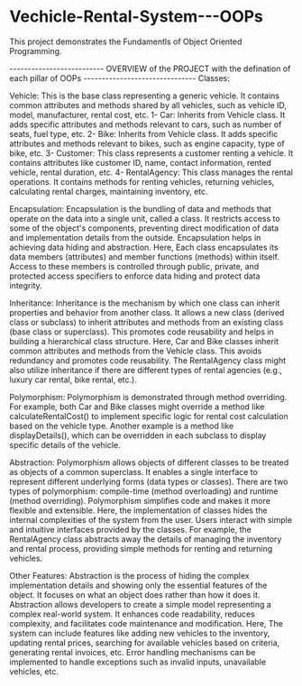 # Vechicle-Rental-System---OOPs
This project demonstrates the Fundamentls of Object Oriented Programming.

-------------------------- OVERVIEW of the PROJECT  with the defination of each pillar of OOPs -------------------------------
Classes:

Vehicle: This is the base class representing a generic vehicle. It contains common attributes and methods shared by all vehicles, such as vehicle ID, model, manufacturer, rental cost, etc.
1- Car: Inherits from Vehicle class. It adds specific attributes and methods relevant to cars, such as number of seats, fuel type, etc.
2- Bike: Inherits from Vehicle class. It adds specific attributes and methods relevant to bikes, such as engine capacity, type of bike, etc.
3- Customer: This class represents a customer renting a vehicle. It contains attributes like customer ID, name, contact information, rented vehicle, rental duration, etc.
4- RentalAgency: This class manages the rental operations. It contains methods for renting vehicles, returning vehicles, calculating rental charges, maintaining inventory, etc.

Encapsulation:
Encapsulation is the bundling of data and methods that operate on the data into a single unit, called a class. It restricts access to some of the object's components, preventing direct modification of data and implementation details from the outside. 
Encapsulation helps in achieving data hiding and abstraction.
Here, Each class encapsulates its data members (attributes) and member functions (methods) within itself. Access to these members is controlled through public, private, and protected access specifiers to enforce data hiding and protect data integrity.

Inheritance:
Inheritance is the mechanism by which one class can inherit properties and behavior from another class. 
It allows a new class (derived class or subclass) to inherit attributes and methods from an existing class (base class or superclass). 
This promotes code reusability and helps in building a hierarchical class structure.
Here, Car and Bike classes inherit common attributes and methods from the Vehicle class. This avoids redundancy and promotes code reusability.
The RentalAgency class might also utilize inheritance if there are different types of rental agencies (e.g., luxury car rental, bike rental, etc.).

Polymorphism:
Polymorphism is demonstrated through method overriding. For example, both Car and Bike classes might override a method like calculateRentalCost() to implement specific logic for rental cost calculation based on the vehicle type.
Another example is a method like displayDetails(), which can be overridden in each subclass to display specific details of the vehicle.

Abstraction:
Polymorphism allows objects of different classes to be treated as objects of a common superclass. 
It enables a single interface to represent different underlying forms (data types or classes). 
There are two types of polymorphism: compile-time (method overloading) and runtime (method overriding).
Polymorphism simplifies code and makes it more flexible and extensible.
Here, the implementation of classes hides the internal complexities of the system from the user. Users interact with simple and intuitive interfaces provided by the classes.
For example, the RentalAgency class abstracts away the details of managing the inventory and rental process, providing simple methods for renting and returning vehicles.

Other Features:
Abstraction is the process of hiding the complex implementation details and showing only the essential features of the object. 
It focuses on what an object does rather than how it does it. 
Abstraction allows developers to create a simple model representing a complex real-world system. It enhances code readability, reduces complexity, and facilitates code maintenance and modification.
Here, The system can include features like adding new vehicles to the inventory, updating rental prices, searching for available vehicles based on criteria, generating rental invoices, etc.
Error handling mechanisms can be implemented to handle exceptions such as invalid inputs, unavailable vehicles, etc.
